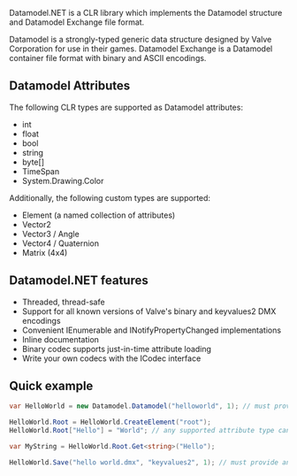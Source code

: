 Datamodel.NET is a CLR library which implements the Datamodel structure and Datamodel Exchange file format.

Datamodel is a strongly-typed generic data structure designed by Valve Corporation for use in their games. Datamodel Exchange is a Datamodel container file format with binary and ASCII encodings.

Datamodel Attributes
--------------------

The following CLR types are supported as Datamodel attributes:

* int
* float
* bool
* string
* byte[]
* TimeSpan
* System.Drawing.Color

Additionally, the following custom types are supported:

* Element (a named collection of attributes)
* Vector2
* Vector3 / Angle
* Vector4 / Quaternion
* Matrix (4x4)

Datamodel.NET features
----------------------

* Threaded, thread-safe
* Support for all known versions of Valve's binary and keyvalues2 DMX encodings
* Convenient IEnumerable and INotifyPropertyChanged implementations
* Inline documentation
* Binary codec supports just-in-time attribute loading
* Write your own codecs with the ICodec interface

Quick example
-------------

```c#
var HelloWorld = new Datamodel.Datamodel("helloworld", 1); // must provide a format name (can be anything) and version

HelloWorld.Root = HelloWorld.CreateElement("root");
HelloWorld.Root["Hello"] = "World"; // any supported attribute type can be given

var MyString = HelloWorld.Root.Get<string>("Hello");

HelloWorld.Save("hello world.dmx", "keyvalues2", 1); // must provide an encoding name and version
```